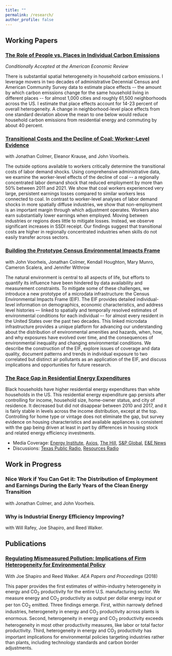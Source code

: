 ```yaml
---
title: ""
permalink: /research/
author_profile: false
---
```


## Working Papers

### [The Role of People vs. Places in Individual Carbon Emissions](/files/Lyubich_UCBerkeley_JMP.pdf) 
*Conditionally Accepted at the American Economic Review*

There is substantial spatial heterogeneity in household carbon emissions. I leverage movers in two decades of administrative Decennial Census and American Community Survey data to estimate place effects -- the amount by which carbon emissions change for the same household living in different places -- for almost 1,000 cities and roughly 61,500 neighborhoods across the US. I estimate that place effects account for 14-23 percent of overall heterogeneity. 
A change in neighborhood-level place effects from one standard deviation above the mean to one below would reduce household carbon emissions from residential energy and commuting by about 40 percent.

### [Transitional Costs and the Decline of Coal: Worker-Level Evidence](/files/coal_transition.pdf)
with Jonathan Colmer, Eleanor Krause, and John Voorheis.

The outside options available to workers critically determine the transitional costs of labor demand shocks. Using comprehensive administrative data, we examine the worker-level effects of the decline of coal -- a regionally concentrated labor demand shock that reduced employment by more than 50% between 2011 and 2021. We show that coal workers experienced very large, persistent earnings losses compared to similar workers less connected to coal. In contrast to worker-level analyses of labor demand shocks in more spatially diffuse industries, we show that non-employment is an important margin through which adjustment operates. Workers also earn substantially lower earnings when employed. Moving between industries or regions does little to mitigate losses. Instead, we observe significant increases in SSDI receipt. Our findings suggest that transitional costs are higher in regionally concentrated industries when skills do not easily transfer across sectors.

### [Building the Prototype Census Environmental Impacts Frame](/files/EIF.pdf)
with John Voorheis, Jonathan Colmer, Kendall Houghton, Mary Munro, Cameron Scalera, and Jennifer Withrow

The natural environment is central to all aspects of life, but efforts to quantify its influence have been hindered by data availability and measurement constraints. To mitigate some of these challenges, we introduce a new prototype of a microdata infrastructure: the Census Environmental Impacts Frame (EIF). The EIF provides detailed individual-level information on demographics, economic characteristics, and address level histories –- linked to spatially and temporally resolved estimates of environmental conditions for each individual –- for almost every resident in the United States over the past two decades. This linked microdata infrastructure provides a unique platform for advancing our understanding about the distribution of environmental amenities and hazards, when, how, and why exposures have evolved over time, and the consequences of environmental inequality and changing environmental conditions. We describe the construction of the EIF, explore issues of coverage and data quality, document patterns and trends in individual exposure to two correlated but distinct air pollutants as an application of the EIF, and discuss implications and opportunities for future research.

### [The Race Gap in Residential Energy Expenditures](/files/race_energyGap.pdf)

Black households have higher residential energy expenditures than white households in the US. This residential energy expenditure gap persists after controlling for income, household size, home-owner status, and city of residence. It decreased but did not disappear between 2010 and 2017, and it is fairly stable in levels across the income distribution, except at the top. Controlling for home type or vintage does not eliminate the gap, but survey evidence on housing characteristics and available appliances is consistent with the gap being driven at least in part by differences in housing stock and related energy efficiency investments.

- Media Coverage: [Energy Institute](https://energyathaas.wordpress.com/2020/06/22/consuming-energy-while-black/), [Axios](https://www.axios.com/persistent-racial-disparities-energy-expenses-fde229f4-f8a0-4542-a594-8705e8d4dfbc.html), [The Hill](https://thehill.com/policy/energy-environment/504138-black-households-pay-more-for-energy-than-white-households-analysis), [S&P Global](https://www.spglobal.com/marketintelligence/en/news-insights/latest-news-headlines/in-america-black-families-pay-more-for-energy-than-white-families-study-59180525), [E&E News](https://www.eenews.net/energywire/2020/06/25/stories/1063448841)
- Discussions: [Texas Public Radio](https://www.tpr.org/post/new-research-shows-black-households-pay-more-home-energy-whites), [Resources Radio](https://www.resourcesmag.org/resources-radio/equity-and-electricity-race-gap-household-energy-use-eva-lyubich/)


## Work in Progress

### Nice Work if You Can Get it: The Distribution of Employment and Earnings During the Early Years of the Clean Energy Transition
with Jonathan Colmer, and John Voorheis.

### Why is Industrial Energy Efficiency Improving?
with Will Rafey, Joe Shapiro, and Reed Walker.

## Publications

### [Regulating Mismeasured Pollution: Implications of Firm Heterogeneity for Environmental Policy](/files/RegulatingMismeasuredPollution.pdf)
With Joe Shapiro and Reed Walker. *AEA Papers and Proceedings* (2018)

This paper provides the first estimates of within-industry heterogeneity in energy and CO<sub>2</sub> productivity for the entire U.S. manufacturing sector. We measure energy and CO<sub>2</sub> productivity as output per dollar energy input or per ton CO<sub>2</sub> emitted. Three findings emerge. First, within narrowly defined industries, heterogeneity in energy and CO<sub>2</sub> productivity across plants is enormous. Second, heterogeneity in energy and CO<sub>2</sub> productivity exceeds heterogeneity in most other productivity measures, like labor or total factor productivity. Third, heterogeneity in energy and CO<sub>2</sub> productivity has important implications for environmental policies targeting industries rather than plants, including technology standards and carbon border adjustments.